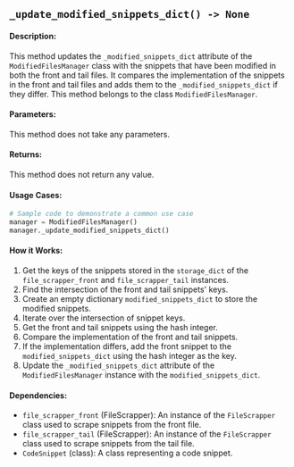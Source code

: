 ## `_update_modified_snippets_dict() -> None`

#### Description:
This method updates the `_modified_snippets_dict` attribute of the `ModifiedFilesManager` class with the snippets that have been modified in both the front and tail files. It compares the implementation of the snippets in the front and tail files and adds them to the `_modified_snippets_dict` if they differ. This method belongs to the class `ModifiedFilesManager`.

#### Parameters:
This method does not take any parameters.

#### Returns:
This method does not return any value.

#### Usage Cases:

```python
# Sample code to demonstrate a common use case
manager = ModifiedFilesManager()
manager._update_modified_snippets_dict()
```

#### How it Works:
1. Get the keys of the snippets stored in the `storage_dict` of the `file_scrapper_front` and `file_scrapper_tail` instances.
2. Find the intersection of the front and tail snippets' keys.
3. Create an empty dictionary `modified_snippets_dict` to store the modified snippets.
4. Iterate over the intersection of snippet keys.
5. Get the front and tail snippets using the hash integer.
6. Compare the implementation of the front and tail snippets.
7. If the implementation differs, add the front snippet to the `modified_snippets_dict` using the hash integer as the key.
8. Update the `_modified_snippets_dict` attribute of the `ModifiedFilesManager` instance with the `modified_snippets_dict`.

#### Dependencies:
- `file_scrapper_front` (FileScrapper): An instance of the `FileScrapper` class used to scrape snippets from the front file.
- `file_scrapper_tail` (FileScrapper): An instance of the `FileScrapper` class used to scrape snippets from the tail file.
- `CodeSnippet` (class): A class representing a code snippet.